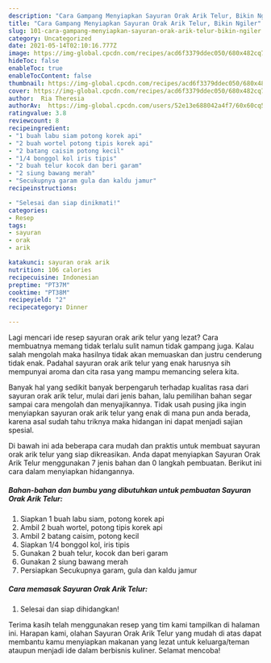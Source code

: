 ```yaml
---
description: "Cara Gampang Menyiapkan Sayuran Orak Arik Telur, Bikin Ngiler"
title: "Cara Gampang Menyiapkan Sayuran Orak Arik Telur, Bikin Ngiler"
slug: 101-cara-gampang-menyiapkan-sayuran-orak-arik-telur-bikin-ngiler
category: Uncategorized
date: 2021-05-14T02:10:16.777Z
image: https://img-global.cpcdn.com/recipes/acd6f3379ddec050/680x482cq70/sayuran-orak-arik-telur-foto-resep-utama.jpg
hideToc: false
enableToc: true
enableTocContent: false
thumbnail: https://img-global.cpcdn.com/recipes/acd6f3379ddec050/680x482cq70/sayuran-orak-arik-telur-foto-resep-utama.jpg
cover: https://img-global.cpcdn.com/recipes/acd6f3379ddec050/680x482cq70/sayuran-orak-arik-telur-foto-resep-utama.jpg
author:  Ria Theresia
authorAv:  https://img-global.cpcdn.com/users/52e13e688042a4f7/60x60cq50/avatar.jpg
ratingvalue: 3.8
reviewcount: 8
recipeingredient:
- "1 buah labu siam potong korek api"
- "2 buah wortel potong tipis korek api"
- "2 batang caisim potong kecil"
- "1/4 bonggol kol iris tipis"
- "2 buah telur kocok dan beri garam"
- "2 siung bawang merah"
- "Secukupnya garam gula dan kaldu jamur"
recipeinstructions:

- "Selesai dan siap dinikmati!"
categories:
- Resep
tags:
- sayuran
- orak
- arik

katakunci: sayuran orak arik 
nutrition: 106 calories
recipecuisine: Indonesian
preptime: "PT37M"
cooktime: "PT38M"
recipeyield: "2"
recipecategory: Dinner

---
```



Lagi mencari ide resep sayuran orak arik telur yang lezat? Cara membuatnya memang tidak terlalu sulit namun tidak gampang juga. Kalau salah mengolah maka hasilnya tidak akan memuaskan dan justru cenderung tidak enak. Padahal sayuran orak arik telur yang enak harusnya sih mempunyai aroma dan cita rasa yang mampu memancing selera kita.




Banyak hal yang sedikit banyak berpengaruh terhadap kualitas rasa dari sayuran orak arik telur, mulai dari jenis bahan, lalu pemilihan bahan segar sampai cara mengolah dan menyajikannya. Tidak usah pusing jika ingin menyiapkan sayuran orak arik telur yang enak di mana pun anda berada, karena asal sudah tahu triknya maka hidangan ini dapat menjadi sajian spesial.


Di bawah ini ada beberapa cara mudah dan praktis untuk membuat sayuran orak arik telur yang siap dikreasikan. Anda dapat menyiapkan Sayuran Orak Arik Telur menggunakan 7 jenis bahan dan 0 langkah pembuatan. Berikut ini cara dalam menyiapkan hidangannya.

<!--inarticleads1-->

##### Bahan-bahan dan bumbu yang dibutuhkan untuk pembuatan Sayuran Orak Arik Telur:

1. Siapkan 1 buah labu siam, potong korek api
1. Ambil 2 buah wortel, potong tipis korek api
1. Ambil 2 batang caisim, potong kecil
1. Siapkan 1/4 bonggol kol, iris tipis
1. Gunakan 2 buah telur, kocok dan beri garam
1. Gunakan 2 siung bawang merah
1. Persiapkan Secukupnya garam, gula dan kaldu jamur




<!--inarticleads2-->

##### Cara memasak Sayuran Orak Arik Telur:


1. Selesai dan siap dihidangkan!



Terima kasih telah menggunakan resep yang tim kami tampilkan di halaman ini. Harapan kami, olahan Sayuran Orak Arik Telur yang mudah di atas dapat membantu kamu menyiapkan makanan yang lezat untuk keluarga/teman ataupun menjadi ide dalam berbisnis kuliner. Selamat mencoba!
